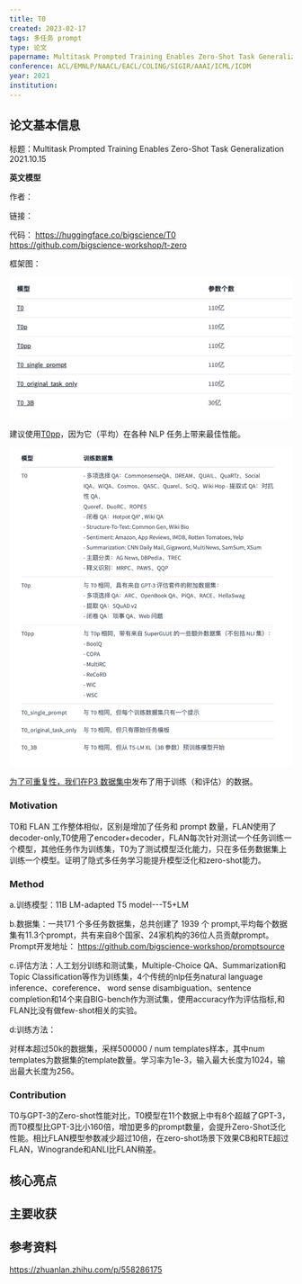 ```yaml
---
title: T0
created: 2023-02-17
tags: 多任务 prompt
type: 论文
papername: Multitask Prompted Training Enables Zero-Shot Task Generalization
conference: ACL/EMNLP/NAACL/EACL/COLING/SIGIR/AAAI/ICML/ICDM
year: 2021
institution: 
---
```


## 论文基本信息

标题：Multitask Prompted Training Enables Zero-Shot Task Generalization   2021.10.15

**英文模型**

作者：

链接：

代码： https://huggingface.co/bigscience/T0     https://github.com/bigscience-workshop/t-zero

框架图：


![](img/Pasted%20image%2020230217152436.png)

建议使用[T0pp](https://huggingface.co/bigscience/T0pp)，因为它（平均）在各种 NLP 任务上带来最佳性能。

![](img/Pasted%20image%2020230217152637.png)

[为了可重复性，我们在P3 数据集中](https://huggingface.co/datasets/bigscience/P3)发布了用于训练（和评估）的数据。




### Motivation

T0和 FLAN 工作整体相似，区别是增加了任务和 prompt 数量，FLAN使用了decoder-only,T0使用了encoder+decoder，FLAN每次针对测试一个任务训练一个模型，其他任务作为训练集，T0为了测试模型泛化能力，只在多任务数据集上训练一个模型。证明了隐式多任务学习能提升模型泛化和zero-shot能力。

### Method

a.训练模型：11B LM-adapted T5 model---T5+LM

b.数据集：一共171 个多任务数据集，总共创建了 1939 个 prompt,平均每个数据集有11.3个prompt，共有来自8个国家、24家机构的36位人员贡献prompt。Prompt开发地址： https://github.com/bigscience-workshop/promptsource

c.评估方法：人工划分训练和测试集，Multiple-Choice QA、Summarization和Topic Classification等作为训练集，4个传统的nlp任务natural language inference、coreference、 word sense disambiguation、sentence completion和14个来自BIG-bench作为测试集，使用accuracy作为评估指标,和FLAN比没有做few-shot相关的实验。

d:训练方法：

对样本超过50k的数据集，采样500000 / num templates样本，其中num templates为数据集的template数量。学习率为1e-3，输入最大长度为1024，输出最大长度为256。

### Contribution

T0与GPT-3的Zero-shot性能对比，T0模型在11个数据上中有8个超越了GPT-3，而T0模型比GPT-3比小160倍，增加更多的prompt数量，会提升Zero-Shot泛化性能。相比FLAN模型参数减少超过10倍，在zero-shot场景下效果CB和RTE超过 FLAN，Winogrande和ANLI比FLAN稍差。



## 核心亮点

## 主要收获

## 参考资料

https://zhuanlan.zhihu.com/p/558286175    